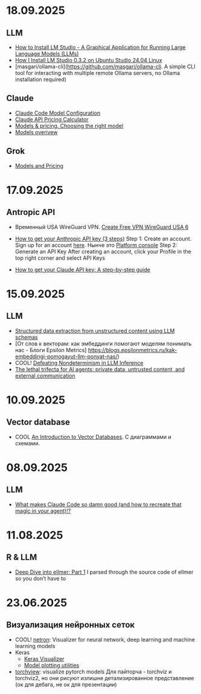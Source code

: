 # 18.09.2025
## LLM
- [How to Install LM Studio - A Graphical Application for Running Large Language Models (LLMs)](https://docs.vultr.com/how-to-install-lm-studio-a-graphical-application-for-running-large-language-models-llms)
- [How I Install LM Studio 0.3.2 on Ubuntu Studio 24.04 Linux](https://dimensionquest.net/2024/09/how-i-install-lm-studio-0.3.2-on-ubuntu-studio-24.04-linux/)
- [masgari/ollama-cli](https://github.com/masgari/ollama-cli. A simple CLI tool for interacting with multiple remote Ollama servers, no Ollama installation required)

## Claude
- [Claude Code Model Configuration](https://support.claude.com/en/articles/11940350-claude-code-model-configuration)
- [Claude API Pricing Calculator](https://invertedstone.com/calculators/claude-pricing)
- [Models & pricing. Choosing the right model](https://docs.claude.com/en/docs/about-claude/models/choosing-a-model)
- [Models overivew](https://docs.claude.com/en/docs/about-claude/models/overview)

## Grok
- [Models and Pricing](https://docs.x.ai/docs/models)

# 17.09.2025
## Antropic API
- Временный USA WireGuard VPN. [Create Free VPN WireGuard USA 6](https://www.vpnjantit.com/create-free-account)
- [How to get your Anthropic API key (3 steps)](https://www.merge.dev/blog/anthropic-api-key)
	Step 1: Create an account. 
Sign up for an account [here](https://console.anthropic.com/login). Нынче это [Platform console](https://platform.claude.com/dashboard)
	Step 2: Generate an API Key 
After creating an account, click your Profile in the top right corner and select API Keys

- [How to get your Claude API key: A step-by-step guide](https://pickaxe.co/post/how-to-get-your-claude-api-key-a-step-by-step-guide)

# 15.09.2025
## LLM
- [Structured data extraction from unstructured content using LLM schemas](https://simonw.substack.com/p/structured-data-extraction-from-unstructured)
- [От слов к векторам: как эмбеддинги помогают моделям понимать нас - Блоги Epsilon Metrics] https://blogs.epsilonmetrics.ru/kak-embeddingi-pomogayut-llm-ponyat-nas/)
- COOL! [Defeating Nondeterminism in LLM Inference](https://thinkingmachines.ai/blog/defeating-nondeterminism-in-llm-inference/)
- [The lethal trifecta for AI agents: private data, untrusted content, and external communication](https://simonwillison.net/2025/Jun/16/the-lethal-trifecta/)

# 10.09.2025
## Vector database
- COOL [An Introduction to Vector Databases](https://qdrant.tech/articles/what-is-a-vector-database/). С диаграммами и схемами.

# 08.09.2025
## LLM
- [What makes Claude Code so damn good (and how to recreate that magic in your agent)!?](https://minusx.ai/blog/decoding-claude-code/)


# 11.08.2025
## R & LLM
- [Deep Dive into ellmer: Part 1](https://www.howardbaik.com/posts/deep-dive-into-ellmer-part1/)
I parsed through the source code of ellmer so you don’t have to


# 23.06.2025
## Визуализация нейронных сеток
- COOL! [netron](https://github.com/lutzroeder/netron): Visualizer for neural network, deep learning and machine learning models
- Keras
	- [Keras Visualizer](https://github.com/mahyar-amiri/keras-visualizer)
	- [Model plotting utilities](https://keras.io/api/utils/model_plotting_utils/)
- [torchview](https://github.com/mert-kurttutan/torchview): visualize pytorch models
Для пайторча - torchviz и torchviz2, но они рисуют излишне детализированное представление (ок для дебага, не ок для презентации)
